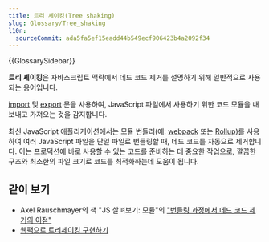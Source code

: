 ```yaml
---
title: 트리 셰이킹(Tree shaking)
slug: Glossary/Tree_shaking
l10n:
  sourceCommit: ada5fa5ef15eadd44b549ecf906423b4a2092f34
---
```


{{GlossarySidebar}}

**트리 셰이킹**은 자바스크립트 맥락에서 데드 코드 제거를 설명하기 위해 일반적으로 사용되는 용어입니다.

[import](/ko/docs/Web/JavaScript/Reference/Statements/import) 및 [export](/ko/docs/Web/JavaScript/Reference/Statements/export) 문을 사용하여, JavaScript 파일에서 사용하기 위한 코드 모듈을 내보내고 가져오는 것을 감지합니다.

최신 JavaScript 애플리케이션에서는 모듈 번들러(에: [webpack](https://webpack.js.org/) 또는 [Rollup](https://github.com/rollup/rollup))를 사용하여 여러 JavaScript 파일을 단일 파일로 번들링할 때, 데드 코드를 자동으로 제거합니다. 이는 프로덕션에 바로 사용할 수 있는 코드를 준비하는 데 중요한 작업으로, 깔끔한 구조와 최소한의 파일 크기로 코드를 최적화하는데 도움이 됩니다.

## 같이 보기

- Axel Rauschmayer의 책 "JS 살펴보기: 모듈"의 ["번들링 과정에서 데드 코드 제거의 이점"](https://exploringjs.com/es6/ch_modules.html#_benefit-dead-code-elimination-during-bundling)
- [웹팩으로 트리세이킹 구현하기](https://webpack.js.org/guides/tree-shaking/)
